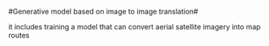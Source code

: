 #Generative model based on image to image translation#

it includes training a model that can convert aerial satellite imagery into map routes
